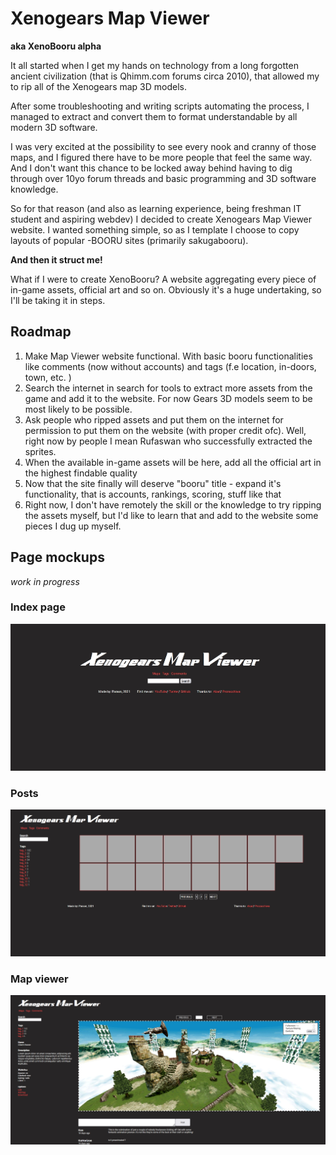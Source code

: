 # Xenogears Map Viewer
**aka XenoBooru alpha**

It all started  when I get my hands on technology from a long forgotten ancient civilization (that is Qhimm.com forums circa 2010), that allowed my to rip all of the Xenogears map 3D models.

After some troubleshooting and writing scripts automating the process, I managed to extract and convert them to format understandable by all modern 3D software.

I was very excited at the possibility to see every nook and cranny of those maps, and I figured there have to be more people that feel the same way. And I don't want this chance to be locked away behind having to dig through over 10yo forum threads and basic programming and 3D software knowledge.

So for that reason (and also as learning experience, being freshman IT student and aspiring webdev) I decided to create Xenogears Map Viewer website. I wanted something simple, so as I template I choose to copy layouts of popular -BOORU sites (primarily sakugabooru).

**And then it struct me!**

What if I were to create XenoBooru? A website aggregating every piece of in-game assets, official art and so on. Obviously it's a huge undertaking, so I'll be taking it in steps. 
## Roadmap
1. Make Map Viewer website functional. With basic booru functionalities like comments (now without accounts) and tags (f.e location, in-doors, town, etc. )
2. Search the internet in search for tools to extract more assets from the game and add it to the website. For now Gears 3D models seem to be most likely to be possible.
3. Ask people who  ripped assets and put them on the internet for permission to put them on the website (with proper credit ofc). Well, right now by people I mean Rufaswan who successfully extracted the sprites.
4. When the available in-game assets will be here, add all the official art in the highest findable quality
5. Now that the site finally will deserve "booru" title - expand it's functionality, that is accounts, rankings, scoring, stuff like that
6. Right now, I don't have remotely the skill or the knowledge to try ripping the assets myself, but I'd like to learn that and add to the website  some pieces I dug up myself.

## Page mockups
*work in progress*
### Index page
![Index](Info/Screenshot_index.jpg)

### Posts
![Posts](Info/Screenshot_posts.jpg)

### Map viewer
![Map](Info/Screenshot_map.jpg)